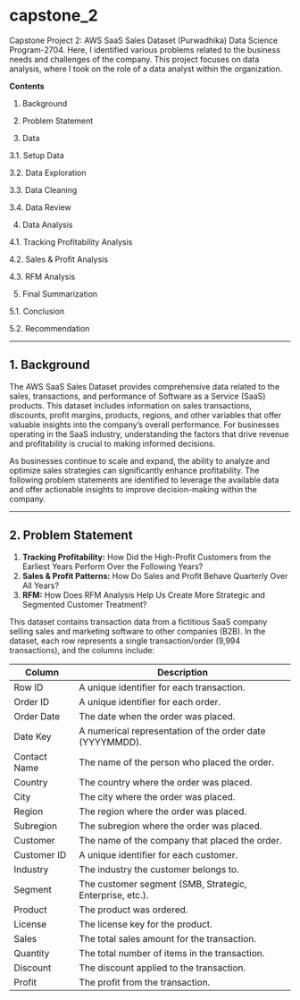 # capstone_2
Capstone Project 2: AWS SaaS Sales Dataset (Purwadhika) Data Science Program-2704. Here, I identified various problems related to the business needs and challenges of the company. This project focuses on data analysis, where I took on the role of a data analyst within the organization.

**Contents**
<br>

1. Background

2. Problem Statement

3. Data

3.1. Setup Data

3.2. Data Exploration

3.3. Data Cleaning

3.4. Data Review

4. Data Analysis

4.1. Tracking Profitability Analysis

4.2. Sales & Profit Analysis

4.3. RFM Analysis

5. Final Summarization

5.1. Conclusion

5.2. Recommendation

***
## **1. Background**

The AWS SaaS Sales Dataset provides comprehensive data related to the sales, transactions, and performance of Software as a Service (SaaS) products. This dataset includes information on sales transactions, discounts, profit margins, products, regions, and other variables that offer valuable insights into the company’s overall performance. For businesses operating in the SaaS industry, understanding the factors that drive revenue and profitability is crucial to making informed decisions.

As businesses continue to scale and expand, the ability to analyze and optimize sales strategies can significantly enhance profitability. The following problem statements are identified to leverage the available data and offer actionable insights to improve decision-making within the company.

***
## **2. Problem Statement**

1. **Tracking Profitability:** How Did the High-Profit Customers from the Earliest Years Perform Over the Following Years?
2. **Sales & Profit Patterns:** How Do Sales and Profit Behave Quarterly Over All Years?
3. **RFM:** How Does RFM Analysis Help Us Create More Strategic and Segmented Customer Treatment?

This dataset contains transaction data from a fictitious SaaS company selling sales and marketing software to other companies (B2B). In the dataset, each row represents a single transaction/order (9,994 transactions), and the columns include:


| Column       | Description                                              |
|--------------|----------------------------------------------------------|
| Row ID       | A unique identifier for each transaction.                |
| Order ID     | A unique identifier for each order.                      |
| Order Date   | The date when the order was placed.                      |
| Date Key     | A numerical representation of the order date (YYYYMMDD). |
| Contact Name | The name of the person who placed the order.             |
| Country      | The country where the order was placed.                  |
| City         | The city where the order was placed.                     |
| Region       | The region where the order was placed.                   |
| Subregion    | The subregion where the order was placed.                |
| Customer     | The name of the company that placed the order.           |
| Customer ID  | A unique identifier for each customer.                   |
| Industry     | The industry the customer belongs to.                    |
| Segment      | The customer segment (SMB, Strategic, Enterprise, etc.). |
| Product      | The product was ordered.                                 |
| License      | The license key for the product.                         |
| Sales        | The total sales amount for the transaction.              |
| Quantity     | The total number of items in the transaction.            |
| Discount     | The discount applied to the transaction.                 |
| Profit       | The profit from the transaction.                         | 

